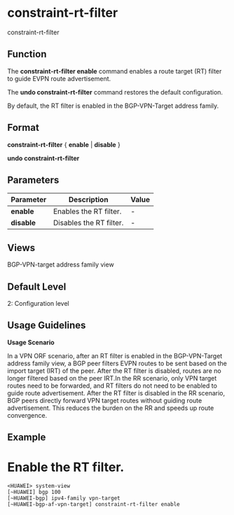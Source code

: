 constraint-rt-filter
====================

constraint-rt-filter

Function
--------



The **constraint-rt-filter enable** command enables a route target (RT) filter to guide EVPN route advertisement.

The **undo constraint-rt-filter** command restores the default configuration.



By default, the RT filter is enabled in the BGP-VPN-Target address family.


Format
------

**constraint-rt-filter** { **enable** | **disable** }

**undo constraint-rt-filter**


Parameters
----------

| Parameter | Description | Value |
| --- | --- | --- |
| **enable** | Enables the RT filter. | - |
| **disable** | Disables the RT filter. | - |



Views
-----

BGP-VPN-target address family view


Default Level
-------------

2: Configuration level


Usage Guidelines
----------------

**Usage Scenario**



In a VPN ORF scenario, after an RT filter is enabled in the BGP-VPN-Target address family view, a BGP peer filters EVPN routes to be sent based on the import target (IRT) of the peer. After the RT filter is disabled, routes are no longer filtered based on the peer IRT.In the RR scenario, only VPN target routes need to be forwarded, and RT filters do not need to be enabled to guide route advertisement. After the RT filter is disabled in the RR scenario, BGP peers directly forward VPN target routes without guiding route advertisement. This reduces the burden on the RR and speeds up route convergence.




Example
-------

# Enable the RT filter.
```
<HUAWEI> system-view
[~HUAWEI] bgp 100
[~HUAWEI-bgp] ipv4-family vpn-target
[~HUAWEI-bgp-af-vpn-target] constraint-rt-filter enable

```